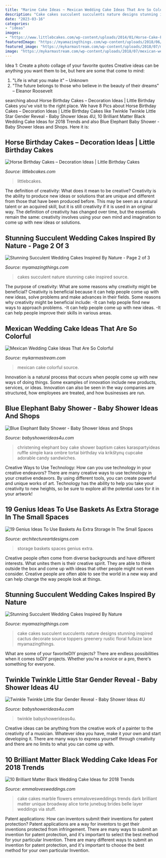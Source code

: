 ```yaml
---
title: "Marine Cake Ideas ~ Mexican Wedding Cake Ideas That Are So Colorful"
description: "Cake cakes succulent succulents nature designs stunning inspired cactus decorate source toppers greenery rustic floral fullsize lace myamazingthings"
date: "2023-03-16"
categories:
- "ideas"
images:
- "https://www.littlebcakes.com/wp-content/uploads/2014/01/Horse-Cake-Pans-979x1024.jpg"
featuredImage: "https://myamazingthings.com/wp-content/uploads/2018/06/succulent-wedding-cake-7-.jpg"
featured_image: "https://mykarmastream.com/wp-content/uploads/2018/07/mexican-wedding-cake-11-.jpg"
image: "https://mykarmastream.com/wp-content/uploads/2018/07/mexican-wedding-cake-11-.jpg"
---
```



Idea 1: Create a photo collage of your favorite quotes
Creative ideas can be anything you want them to be, but here are some that come to mind: 

1. "Life is what you make it" – Unknown
2. "The future belongs to those who believe in the beauty of their dreams" – Eleanor Roosevelt

	

		
searching about Horse Birthday Cakes – Decoration Ideas | Little Birthday Cakes you've visit to the right place. We have 8 Pics about Horse Birthday Cakes – Decoration Ideas | Little Birthday Cakes like Twinkle Twinkle Little Star Gender Reveal - Baby Shower Ideas 4U, 10 Brilliant Matter Black Wedding Cake Ideas for 2018 Trends and also Blue Elephant Baby Shower - Baby Shower Ideas and Shops. Here it is:
		
    
## Horse Birthday Cakes – Decoration Ideas | Little Birthday Cakes

<img loading=lazy src="https://www.littlebcakes.com/wp-content/uploads/2014/01/Horse-Cake-Pans-979x1024.jpg" onerror="this.onerror=null;this.src='https://tse4.mm.bing.net/th?id=OIP.EARBQDKpubOpPZ_QUsGMewHaHv&amp;pid=15.1';" alt="Horse Birthday Cakes – Decoration Ideas | Little Birthday Cakes">

_Source: littlebcakes.com_

>littlebcakes. 

	

The definition of creativity: What does it mean to be creative?
Creativity is the ability to produce new ideas or solutions that are unique and different from those that have been produced before. This may be seen as a natural talent or an acquired skill, but it is still creativity if it is used in an original way. The definition of creativity has changed over time, but the essentials remain the same: creativity involves using your own mind and imagination to come up with new ideas or solutions.

    
## Stunning Succulent Wedding Cakes Inspired By Nature - Page 2 Of 3

<img loading=lazy src="https://myamazingthings.com/wp-content/uploads/2018/06/succulent-wedding-cake-7-.jpg" onerror="this.onerror=null;this.src='https://tse1.mm.bing.net/th?id=OIP.5hQp6bCSxsMS06B-zFSOnwHaLF&amp;pid=15.1';" alt="Stunning Succulent Wedding Cakes Inspired By Nature - Page 2 of 3">

_Source: myamazingthings.com_

>cakes succulent nature stunning cake inspired source. 

	

The purpose of creativity: What are some reasons why creativity might be beneficial?
Creativity is beneficial because it can help people come up with new ideas, solve problems and make advances in their fields. Some reasons why creativity might be beneficial include: 
-It can help people find new ways to approach problems. 
-It can help people come up with new ideas. 
-It can help people improve their skills in various areas.

    
## Mexican Wedding Cake Ideas That Are So Colorful

<img loading=lazy src="https://mykarmastream.com/wp-content/uploads/2018/07/mexican-wedding-cake-11-.jpg" onerror="this.onerror=null;this.src='https://tse4.mm.bing.net/th?id=OIP.M3el05Atzvm4GrmCENy6nQHaLH&amp;pid=15.1';" alt="Mexican Wedding Cake Ideas That Are So Colorful">

_Source: mykarmastream.com_

>mexican cake colorful source. 

	

Innovation is a natural process that occurs when people come up with new ways of doing things. Some examples of innovation include new products, services, or ideas. Innovation can also be seen in the way companies are structured, how employees are treated, and how businesses are run.

    
## Blue Elephant Baby Shower - Baby Shower Ideas And Shops

<img loading=lazy src="https://babyshowerideas4u.com/wp-content/uploads/2014/02/970552_269031876570197_1274620051_n_600x9071.jpg" onerror="this.onerror=null;this.src='https://tse3.mm.bing.net/th?id=OIP.s0owTJfVh2xzLpeQVEmQFgHaLM&amp;pid=15.1';" alt="Blue Elephant Baby Shower - Baby Shower Ideas and Shops">

_Source: babyshowerideas4u.com_

>christening elephant boy cake shower baptism cakes karaspartyideas ruffle simple kara ombre tortai birthday via krikštynų cupcake adorable candy sandwiches. 

	

Creative Ways to Use Technology: How can you use technology in your creative endeavors?
There are many creative ways to use technology in your creative endeavors. By using different tools, you can create powerful and unique works of art. Technology has the ability to help you take your creativity to new heights, so be sure to explore all the potential uses for it in your artwork!

    
## 19 Genius Ideas To Use Baskets As Extra Storage In The Small Spaces

<img loading=lazy src="https://www.architectureartdesigns.com/wp-content/uploads/2016/05/2-1.jpg" onerror="this.onerror=null;this.src='https://tse1.mm.bing.net/th?id=OIP.uEDPJYSG4ZYLDebB-sm1hAHaK5&amp;pid=15.1';" alt="19 Genius Ideas To Use Baskets As Extra Storage In The Small Spaces">

_Source: architectureartdesigns.com_

>storage baskets spaces genius extra. 

	

Creative people often come from diverse backgrounds and have different interests. What unites them is their creative spirit. They are able to think outside the box and come up with ideas that other people might not even consider. Creative people are often able to see the world in a new way and can help change the way people look at things.

    
## Stunning Succulent Wedding Cakes Inspired By Nature

<img loading=lazy src="https://myamazingthings.com/wp-content/uploads/2018/06/bcd41e79cfb0c249185db374c345997b.jpg" onerror="this.onerror=null;this.src='https://tse4.mm.bing.net/th?id=OIP.M0hmqu6Du4BhGo-cdmQSUQHaLH&amp;pid=15.1';" alt="Stunning Succulent Wedding Cakes Inspired By Nature">

_Source: myamazingthings.com_

>cake cakes succulent succulents nature designs stunning inspired cactus decorate source toppers greenery rustic floral fullsize lace myamazingthings. 

	

What are some of your favoriteDIY projects?
There are endless possibilities when it comes toDIY projects. Whether you're a novice or a pro, there's something for everyone.

    
## Twinkle Twinkle Little Star Gender Reveal - Baby Shower Ideas 4U

<img loading=lazy src="https://babyshowerideas4u.com/wp-content/uploads/2014/12/71-600x900.jpeg" onerror="this.onerror=null;this.src='https://tse4.mm.bing.net/th?id=OIP.KuPQJKCRIKL2LTUZtOAxNQHaLH&amp;pid=15.1';" alt="Twinkle Twinkle Little Star Gender Reveal - Baby Shower Ideas 4U">

_Source: babyshowerideas4u.com_

>twinkle babyshowerideas4u. 

	

Creative ideas can be anything from the creative work of a painter to the creativity of a musician. Whatever idea you have, make it your own and start developing it. There are many ways to express yourself through creativity and there are no limits to what you can come up with.

    
## 10 Brilliant Matter Black Wedding Cake Ideas For 2018 Trends

<img loading=lazy src="http://emmalovesweddings.com/wp-content/uploads/2018/02/black-and-white-marble-wedding-cake-with-flowers.jpg" onerror="this.onerror=null;this.src='https://tse2.mm.bing.net/th?id=OIP.MBPVexX5ZUWRu2C6i99hAwHaLG&amp;pid=15.1';" alt="10 Brilliant Matter Black Wedding Cake Ideas for 2018 Trends">

_Source: emmalovesweddings.com_

>cake cakes marble flowers emmalovesweddings trends dark brilliant matter unique broadway alice torte junebug brides belle layer weddings via stuff. 

	

Patent applications: How can inventors submit their inventions for patent protection?
Patent applications are a way for inventors to get their inventions protected from infringement. There are many ways to submit an invention for patent protection, and it's important to select the best method for your particular Invention. 
There are many different ways to submit an invention for patent protection, and it's important to choose the best method for your own particular Invention.

